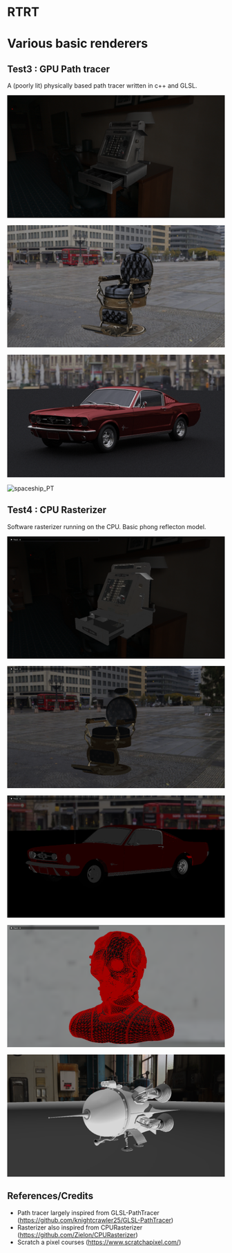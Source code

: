 # RTRT

Various basic renderers 
=======================


Test3 : GPU Path tracer
--------

A (poorly lit) physically based path tracer written in c++ and GLSL.

![CashRegister](./Captures/PathTracer_CashRegister_01_4k.gltf_458frames.png)

![BarberShopChair](./Captures/PathTracer_BarberShopChair_01.scene_163frames.png)

![mustang_red](./Captures/PathTracer_mustang_red.scene_40frames.png)

![spaceship_PT](./Captures/PathTracer_spaceship.scene_50frames.png)

Test4 : CPU Rasterizer
--------

Software rasterizer running on the CPU.
Basic phong reflecton model.

![CashRegister](./Captures/Rasterizer_CashRegister_01_4k.gltf.png)

![BarberShopChair](./Captures/Rasterizer_BarberShopChair_01.scene.png)

![mustang_red](./Captures/Rasterizer_mustang_red.scene.png)

![rank3police](./Captures/Rasterizer_rank3police.scene.png)

![spaceship_Rast](./Captures/Rasterizer_spaceship.scene.png)


References/Credits
--------
- Path tracer largely inspired from GLSL-PathTracer (https://github.com/knightcrawler25/GLSL-PathTracer)
- Rasterizer also inspired from CPURasterizer (https://github.com/Zielon/CPURasterizer)
- Scratch a pixel courses (https://www.scratchapixel.com/)
